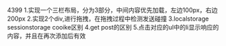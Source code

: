 4399
1.实现一个三栏布局，分为3部分，中间内容优先加载，左边100px，右边200px
2.实现2个div,进行拖拽，在拖拽过程中检测发送碰撞
3.localstorage sessionstorage cooike区别
4.get post的区别
5.点击对应的ul中的li显示响应的内容，并且在再次添加后有效